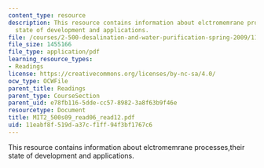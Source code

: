```yaml
---
content_type: resource
description: This resource contains information about elctromemrane processes,their
  state of development and applications.
file: /courses/2-500-desalination-and-water-purification-spring-2009/11eabf8f519da37cf1ff94f3bf1767c6_MIT2_500s09_read06_read12.pdf
file_size: 1455166
file_type: application/pdf
learning_resource_types:
- Readings
license: https://creativecommons.org/licenses/by-nc-sa/4.0/
ocw_type: OCWFile
parent_title: Readings
parent_type: CourseSection
parent_uid: e78fb116-5dde-cc57-8982-3a8f63b9f46e
resourcetype: Document
title: MIT2_500s09_read06_read12.pdf
uid: 11eabf8f-519d-a37c-f1ff-94f3bf1767c6
---
```

This resource contains information about elctromemrane processes,their state of development and applications.
